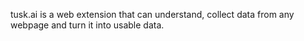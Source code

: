tusk.ai is a web extension that can understand, collect data from any webpage and turn it into usable data.